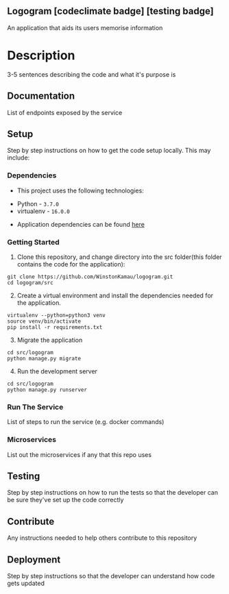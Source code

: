 ## Logogram [codeclimate badge] [testing badge]

An application that aids its users memorise information

# Description

3-5 sentences describing the code and what it's purpose is

## Documentation

List of endpoints exposed by the service

## Setup

Step by step instructions on how to get the code setup locally. This may include:

### Dependencies

* This project uses the following technologies:
- Python - `3.7.0`
- virtualenv - `16.0.0`
* Application dependencies can be found [here](src/requirements.txt)

### Getting Started

1. Clone this repository, and change directory into the src folder(this folder contains the code for the application): 

```
git clone https://github.com/WinstonKamau/logogram.git
cd logogram/src
```
2. Create a virtual environment and install the dependencies needed for the application.
```
virtualenv --python=python3 venv
source venv/bin/activate
pip install -r requirements.txt
```
3. Migrate the application
```
cd src/logogram
python manage.py migrate
```
4. Run the development server
```
cd src/logogram
python manage.py runserver
```

### Run The Service

List of steps to run the service (e.g. docker commands)

### Microservices

List out the microservices if any that this repo uses

## Testing

Step by step instructions on how to run the tests so that the developer can be sure they've set up the code correctly

## Contribute

Any instructions needed to help others contribute to this repository

## Deployment

Step by step instructions so that the developer can understand how code gets updated